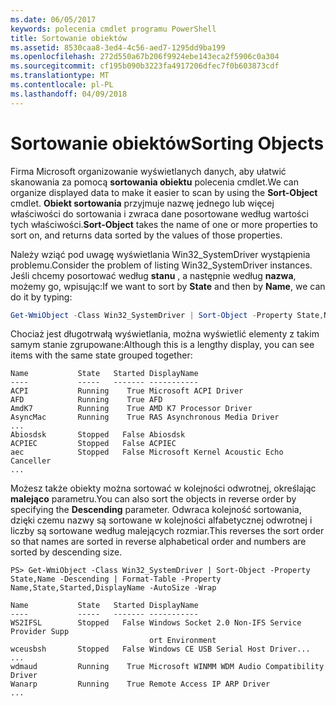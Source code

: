 ```yaml
---
ms.date: 06/05/2017
keywords: polecenia cmdlet programu PowerShell
title: Sortowanie obiektów
ms.assetid: 8530caa8-3ed4-4c56-aed7-1295dd9ba199
ms.openlocfilehash: 272d550a67b206f9924ebe143eca2f5906c0a304
ms.sourcegitcommit: cf195b090b3223fa4917206dfec7f0b603873cdf
ms.translationtype: MT
ms.contentlocale: pl-PL
ms.lasthandoff: 04/09/2018
---
```

# <a name="sorting-objects"></a><span data-ttu-id="2d05c-103">Sortowanie obiektów</span><span class="sxs-lookup"><span data-stu-id="2d05c-103">Sorting Objects</span></span>

<span data-ttu-id="2d05c-104">Firma Microsoft organizowanie wyświetlanych danych, aby ułatwić skanowania za pomocą **sortowania obiektu** polecenia cmdlet.</span><span class="sxs-lookup"><span data-stu-id="2d05c-104">We can organize displayed data to make it easier to scan by using the **Sort-Object** cmdlet.</span></span> <span data-ttu-id="2d05c-105">**Obiekt sortowania** przyjmuje nazwę jednego lub więcej właściwości do sortowania i zwraca dane posortowane według wartości tych właściwości.</span><span class="sxs-lookup"><span data-stu-id="2d05c-105">**Sort-Object** takes the name of one or more properties to sort on, and returns data sorted by the values of those properties.</span></span>

<span data-ttu-id="2d05c-106">Należy wziąć pod uwagę wyświetlania Win32_SystemDriver wystąpienia problemu.</span><span class="sxs-lookup"><span data-stu-id="2d05c-106">Consider the problem of listing Win32_SystemDriver instances.</span></span> <span data-ttu-id="2d05c-107">Jeśli chcemy posortować według **stanu** , a następnie według **nazwa**, możemy go, wpisując:</span><span class="sxs-lookup"><span data-stu-id="2d05c-107">If we want to sort by **State** and then by **Name**, we can do it by typing:</span></span>

```powershell
Get-WmiObject -Class Win32_SystemDriver | Sort-Object -Property State,Name | Format-Table -Property Name,State,Started,DisplayName -AutoSize -Wrap
```

<span data-ttu-id="2d05c-108">Chociaż jest długotrwałą wyświetlania, można wyświetlić elementy z takim samym stanie zgrupowane:</span><span class="sxs-lookup"><span data-stu-id="2d05c-108">Although this is a lengthy display, you can see items with the same state grouped together:</span></span>

```output
Name           State   Started DisplayName
----           -----   ------- -----------
ACPI           Running    True Microsoft ACPI Driver
AFD            Running    True AFD
AmdK7          Running    True AMD K7 Processor Driver
AsyncMac       Running    True RAS Asynchronous Media Driver
...
Abiosdsk       Stopped   False Abiosdsk
ACPIEC         Stopped   False ACPIEC
aec            Stopped   False Microsoft Kernel Acoustic Echo Canceller
...
```

<span data-ttu-id="2d05c-109">Możesz także obiekty można sortować w kolejności odwrotnej, określając **malejąco** parametru.</span><span class="sxs-lookup"><span data-stu-id="2d05c-109">You can also sort the objects in reverse order by specifying the **Descending** parameter.</span></span> <span data-ttu-id="2d05c-110">Odwraca kolejność sortowania, dzięki czemu nazwy są sortowane w kolejności alfabetycznej odwrotnej i liczby są sortowane według malejących rozmiar.</span><span class="sxs-lookup"><span data-stu-id="2d05c-110">This reverses the sort order so that names are sorted in reverse alphabetical order and numbers are sorted by descending size.</span></span>

```
PS> Get-WmiObject -Class Win32_SystemDriver | Sort-Object -Property State,Name -Descending | Format-Table -Property Name,State,Started,DisplayName -AutoSize -Wrap

Name           State   Started DisplayName
----           -----   ------- -----------
WS2IFSL        Stopped   False Windows Socket 2.0 Non-IFS Service Provider Supp
                               ort Environment
wceusbsh       Stopped   False Windows CE USB Serial Host Driver...
...
wdmaud         Running    True Microsoft WINMM WDM Audio Compatibility Driver
Wanarp         Running    True Remote Access IP ARP Driver
...
```